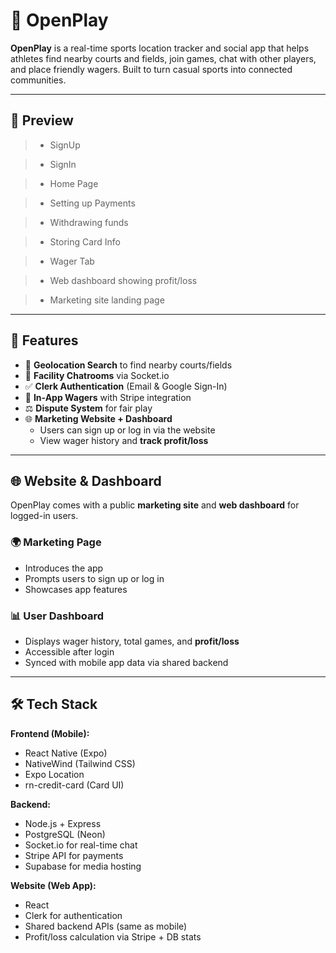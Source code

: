 # 🏀 OpenPlay

**OpenPlay** is a real-time sports location tracker and social app that helps athletes find nearby courts and fields, join games, chat with other players, and place friendly wagers. Built to turn casual sports into connected communities.

---

## 📸 Preview

> - SignUp

> - SignIn

> - Home Page

> - Setting up Payments

> - Withdrawing funds

> - Storing Card Info

> - Wager Tab

> - Web dashboard showing profit/loss

> - Marketing site landing page

---

## 🚀 Features

- 📍 **Geolocation Search** to find nearby courts/fields
- 👥 **Facility Chatrooms** via Socket.io
- ✅ **Clerk Authentication** (Email & Google Sign-In)
- 💸 **In-App Wagers** with Stripe integration
- ⚖️ **Dispute System** for fair play
- 🌐 **Marketing Website + Dashboard**  
  - Users can sign up or log in via the website  
  - View wager history and **track profit/loss**

---

## 🌐 Website & Dashboard

OpenPlay comes with a public **marketing site** and **web dashboard** for logged-in users.

### 🌍 Marketing Page
- Introduces the app
- Prompts users to sign up or log in
- Showcases app features

### 📊 User Dashboard
- Displays wager history, total games, and **profit/loss**
- Accessible after login
- Synced with mobile app data via shared backend

---

## 🛠️ Tech Stack

**Frontend (Mobile):**
- React Native (Expo)
- NativeWind (Tailwind CSS)
- Expo Location
- rn-credit-card (Card UI)

**Backend:**
- Node.js + Express
- PostgreSQL (Neon)
- Socket.io for real-time chat
- Stripe API for payments
- Supabase for media hosting

**Website (Web App):**
- React
- Clerk for authentication
- Shared backend APIs (same as mobile)
- Profit/loss calculation via Stripe + DB stats


